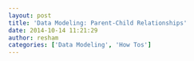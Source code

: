```yaml
---
layout: post
title: 'Data Modeling: Parent-Child Relationships'
date: 2014-10-14 11:21:29
author: resham
categories: ['Data Modeling', 'How Tos']
---
```

